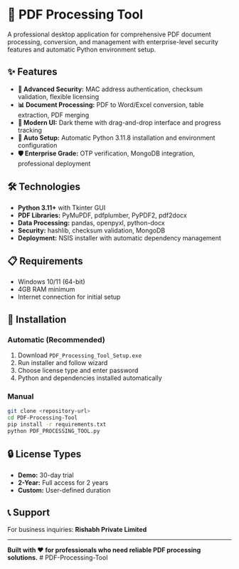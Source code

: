 # 📄 PDF Processing Tool

A professional desktop application for comprehensive PDF document processing, conversion, and management with enterprise-level security features and automatic Python environment setup.

## ✨ Features

- **🔐 Advanced Security:** MAC address authentication, checksum validation, flexible licensing
- **📊 Document Processing:** PDF to Word/Excel conversion, table extraction, PDF merging
- **🎨 Modern UI:** Dark theme with drag-and-drop interface and progress tracking
- **🚀 Auto Setup:** Automatic Python 3.11.8 installation and environment configuration
- **🛡️ Enterprise Grade:** OTP verification, MongoDB integration, professional deployment

## 🛠️ Technologies

- **Python 3.11+** with Tkinter GUI
- **PDF Libraries:** PyMuPDF, pdfplumber, PyPDF2, pdf2docx
- **Data Processing:** pandas, openpyxl, python-docx
- **Security:** hashlib, checksum validation, MongoDB
- **Deployment:** NSIS installer with automatic dependency management

## 📋 Requirements

- Windows 10/11 (64-bit)
- 4GB RAM minimum
- Internet connection for initial setup

## 🚀 Installation

### Automatic (Recommended)
1. Download `PDF_Processing_Tool_Setup.exe`
2. Run installer and follow wizard
3. Choose license type and enter password
4. Python and dependencies installed automatically

### Manual
```bash
git clone <repository-url>
cd PDF-Processing-Tool
pip install -r requirements.txt
python PDF_PROCESSING_TOOL.py
```

## 🔒 License Types

- **Demo:** 30-day trial
- **2-Year:** Full access for 2 years  
- **Custom:** User-defined duration

## 📞 Support

For business inquiries: **Rishabh Private Limited**

---

**Built with ❤️ for professionals who need reliable PDF processing solutions.** # PDF-Processing-Tool
